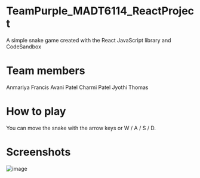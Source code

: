 # TeamPurple_MADT6114_ReactProject
 A simple snake game created with the React JavaScript library and CodeSandbox

# Team members
  Anmariya Francis
  Avani Patel
  Charmi Patel
  Jyothi Thomas
  
# How to play
   You can move the snake with the arrow keys or W / A / S / D.
# Screenshots
![image](https://user-images.githubusercontent.com/60163786/112019214-983a7f80-8b05-11eb-970b-ae642f260b7c.png)


